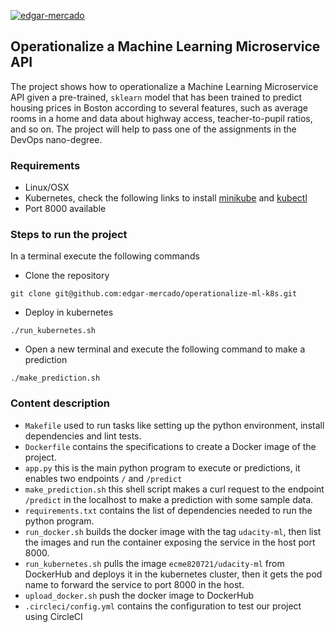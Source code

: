 [![edgar-mercado](https://circleci.com/gh/edgar-mercado/operationalize-ml-k8s.svg?style=svg)](https://app.circleci.com/github/edgar-mercado/operationalize-ml-k8s/pipelines)

## Operationalize a Machine Learning Microservice API

The project shows how to operationalize a Machine Learning Microservice API given a pre-trained, `sklearn` model that has been trained to predict housing prices in Boston according to several features, such as average rooms in a home and data about highway access, teacher-to-pupil ratios, and so on. The project will help to pass one of the assignments in the DevOps nano-degree.

### Requirements
- Linux/OSX
- Kubernetes, check the following links to install [minikube](https://kubernetes.io/docs/tasks/tools/install-minikube/) and [kubectl](https://kubernetes.io/docs/tasks/tools/install-kubectl/)
- Port 8000 available

### Steps to run the project

In a terminal execute the following commands
* Clone the repository
```
git clone git@github.com:edgar-mercado/operationalize-ml-k8s.git
```
* Deploy in kubernetes
```
./run_kubernetes.sh
```
* Open a new terminal and execute the following command to make a prediction
```
./make_prediction.sh
```

### Content description
- `Makefile` used to run tasks like setting up the python environment, install  dependencies and lint tests.
- `Dockerfile` contains the specifications to create a Docker image of the project.
- `app.py` this is the main python program to execute or predictions, it enables two endpoints `/` and `/predict`
- `make_prediction.sh` this shell script makes a curl request to the endpoint `/predict` in the localhost to make a prediction with some sample data.
- `requirements.txt` contains the list of dependencies needed to run the python program.
- `run_docker.sh` builds the docker image with the tag `udacity-ml`, then list the images and run the container exposing the service in the host port 8000.
- `run_kubernetes.sh` pulls the image `ecme820721/udacity-ml` from DockerHub and deploys it in the kubernetes cluster, then it gets the pod name to forward the service to port 8000 in the host.
- `upload_docker.sh` push the docker image to DockerHub
- `.circleci/config.yml` contains the configuration to test our project using CircleCI
